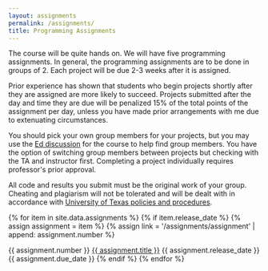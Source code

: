 ```yaml
---
layout: assignments
permalink: /assignments/
title: Programming Assignments
---
```


The course will be quite hands on. We will have five programming assignments. In
general, the programming assignments are to be done in groups of 2. Each project
will be due 2-3 weeks after it is assigned. 

Prior experience has shown that students who begin projects shortly after they
are assigned are more likely to succeed. Projects submitted after the day and
time they are due will be penalized 15% of the total points of the assignment
per day, unless you have made prior arrangements with me due to extenuating
circumstances.

You should pick your own group members for your projects, but you may use the
[Ed discussion](https://edstem.org/us/courses/50367) for the course to help find
group members. You have the option of switching group members between projects
but checking with the TA and instructor first. Completing a project individually
requires professor's prior approval.

All code and results you submit must be the original work of your group.
Cheating and plagiarism will not be tolerated and will be dealt with in
accordance with [University of Texas policies and
procedures](https://deanofstudents.utexas.edu/conduct/index.php).


{% for item in site.data.assignments %}
{% if item.release_date %}
{% assign assignment = item %}
{% assign link = '/assignments/assignment' | append: assignment.number %}


<tr>
    <th scope="row">{{ assignment.number }}</th>
    <th scope="row"><a href = "{{ link | relative_url }}">{{ assignment.title }}</a></th>
    <th scope="row">{{ assignment.release_date }}</th>
    <th scope="row">{{ assignment.due_date }}</th>
</tr>
{% endif %}
{% endfor %}
